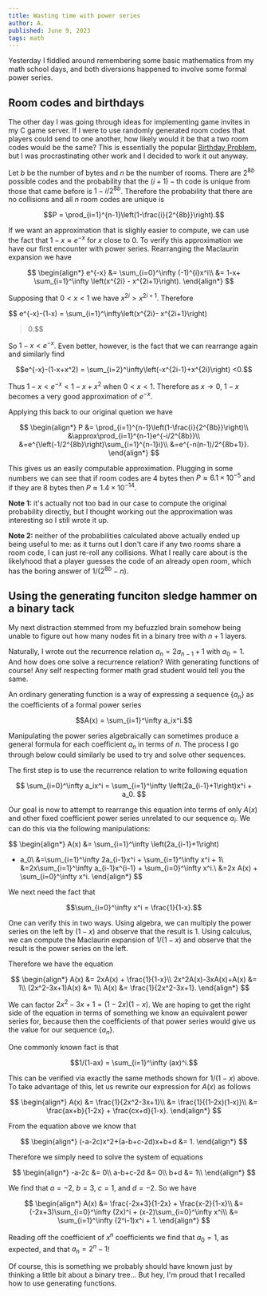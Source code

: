 ```yaml
---
title: Wasting time with power series
author: A.
published: June 9, 2023
tags: math
---
```


Yesterday I fiddled around remembering some basic mathematics from
my math school days, and both diversions happened to involve
some formal power series.

## Room codes and birthdays

The other day I was going through ideas for implementing game invites
in my C game server. If I were to use randomly generated room codes
that players could send to one another,
how likely would it be that a two room codes would be the same?
This is essentially the popular
[Birthday Problem][1], but I was
procrastinating other work and I decided to work it out anyway.

Let $b$ be the number of bytes and $n$ be the number of rooms.
There are $2^{8b}$ possible codes and the probability that the
$(i+1)-\text{th}$ code is unique from those that came before is
$1-i/2^{8b}$. Therefore
the probability that there are no collisions and all $n$ room codes
are unique is

$$P = \prod_{i=1}^{n-1}\left(1-\frac{i}{2^{8b}}\right).$$

If we want an approximation that is slighly easier to compute, we
can use the fact that
$1-x\approx e^{-x}$ for $x$ close to $0$. To verify
this approximation we have our first encounter with power
series. Rearranging the Maclaurin expansion we have

$$
\begin{align*}
e^{-x} &= \sum_{i=0}^\infty (-1)^{i}x^i\\
&= 1-x+ \sum_{i=1}^\infty \left(x^{2i} - x^{2i+1}\right).
\end{align*}
$$

Supposing that $0<x<1$ we have $x^{2i}>x^{2i+1}$. Therefore

$$
e^{-x}-(1-x) = \sum_{i=1}^\infty\left(x^{2i}- x^{2i+1}\right)
> 0.$$

So $1-x < e^{-x}$. Even better, however, is the fact that we can
rearrange again and similarly find

$$e^{-x}-(1-x+x^2) = \sum_{i=2}^\infty\left(-x^{2i-1}+x^{2i}\right)
<0.$$

Thus $1-x<e^{-x}<1-x+x^2$ when $0<x<1$. Therefore as
$x\longrightarrow
0$, $1-x$ becomes a very good approximation of $e^{-x}$.

Applying this back to our original quetion we have

$$
\begin{align*}
P &= \prod_{i=1}^{n-1}\left(1-\frac{i}{2^{8b}}\right)\\
&\approx\prod_{i=1}^{n-1}e^{-i/2^{8b}}\\
&=e^{\left(-1/2^{8b}\right)\sum_{i=1}^{n-1}i}\\
&=e^{-n(n-1)/2^{8b+1}}.
\end{align*}
$$

This gives us an easily computable approximation. Plugging in some
numbers we can see that
if room codes are 4 bytes then $P\approx 6.1\times 10^{-5}$ and
if they are 8 bytes then $P\approx 1.4\times 10^{-14}$.

**Note 1:** it's actually not too bad in our case to compute the
original probability directly, but I thought working out the
approximation
was interesting so I
still wrote it up.

**Note 2:** neither of the probabilities calculated above actually ended up
being useful to me: as it turns out I don't care if any two rooms
share a room code, I can just re-roll any collisions. What I
really care about is the likelyhood that a player guesses the code of
an already open room, which has the boring answer of
$1/\left(2^{8b} -n\right)$.

## Using the generating funciton sledge hammer on a binary tack

My next distraction stemmed from my befuzzled brain somehow being
unable to figure out how many nodes fit in a binary tree
with $n+1$ layers.

Naturally, I wrote out the recurrence relation
$a_n = 2a_{n-1}+1$ with $a_{0}=1$. And how does one solve a
recurrence relation? With generating functions of course! Any
self respecting former math grad student
would tell you the same.

An ordinary generating function is a way of expressing a sequence
$\{a_n\}$
as the
coefficients of a formal power series

$$A(x) = \sum_{i=1}^\infty a_ix^i.$$

Manipulating the power series
algebraically can sometimes produce a general formula for each
coefficient $a_n$ in terms of $n$. The
process I go through below could similarly be used to try and solve
other sequences.

The first step is to use the recurrence relation to write
following equation

$$
\sum_{i=0}^\infty a_ix^i = \sum_{i=1}^\infty
\left(2a_{i-1}+1\right)x^i + a_0.
$$

Our goal is now to attempt to rearrange this equation
into terms of only $A(x)$ and other fixed coefficient
power series unrelated to our sequence $a_i$.
We can do this via the following
manipulations:

$$
\begin{align*}
A(x) &= \sum_{i=1}^\infty \left(2a_{i-1}+1\right)
+ a_0\\
&=\sum_{i=1}^\infty 2a_{i-1}x^i + \sum_{i=1}^\infty x^i + 1\\
&=2x\sum_{i=1}^\infty a_{i-1}x^{i-1} + \sum_{i=0}^\infty x^i.\\
&=2x A(x) + \sum_{i=0}^\infty x^i.
\end{align*}
$$

We next need the fact that

$$\sum_{i=0}^\infty x^i = \frac{1}{1-x}.$$

One can verify
this in two ways. Using algebra, we can multiply the power series on
the left by $(1-x)$ and observe that the result is $1$. Using
calculus, we can compute the Maclaurin expansion of $1/(1-x)$ and
observe that the result is the power series on the left.

Therefore we have the equation

$$
\begin{align*}
A(x) &= 2xA(x) + \frac{1}{1-x}\\
2x^2A(x)-3xA(x)+A(x) &= 1\\
(2x^2-3x+1)A(x) &= 1\\
A(x) &= \frac{1}{2x^2-3x+1}.
\end{align*}
$$

We can factor $2x^2-3x+1=(1-2x)(1-x)$. We are hoping to get the
right side of the equation in terms of something we know an
equivalent power series for, because then the coefficients of that
power series would give us the value for our sequence $\{a_n\}$.

One commonly known fact is that

$$1/(1-ax) = \sum_{i=1}^\infty (ax)^i.$$

This can be verified via exactly the same methods shown for $1/(1-x)$
above. To take advantage of this, let us rewrite our expression for
$A(x)$ as follows

$$
\begin{align*}
A(x) &= \frac{1}{2x^2-3x+1}\\
&= \frac{1}{(1-2x)(1-x)}\\
&= \frac{ax+b}{1-2x} + \frac{cx+d}{1-x}.
\end{align*}
$$

From the equation above we know that

$$
\begin{align*}
(-a-2c)x^2+(a-b+c-2d)x+b+d &= 1.
\end{align*}
$$

Therefore we simply need to solve the system of equations

$$
\begin{align*}
-a-2c &= 0\\
a-b+c-2d &= 0\\
b+d &= 1\\
\end{align*}
$$

We find that $a=-2$, $b=3$, $c=1$, and $d=-2$. So we have

$$
\begin{align*}
A(x) &= \frac{-2x+3}{1-2x} + \frac{x-2}{1-x}\\
&= (-2x+3)\sum_{i=0}^\infty (2x)^i
    + (x-2)\sum_{i=0}^\infty x^i\\
&= \sum_{i=1}^\infty (2^i-1)x^i + 1.
\end{align*}
$$

Reading off the coefficient of $x^n$ coefficients we
find that $a_0=1$, as expected, and that $a_n=2^n-1$!

Of course, this is something
we probably should have known just by thinking a little bit about a
binary tree... But hey, I'm proud that I recalled how to use
generating functions.

[1]: https://en.wikipedia.org/wiki/Birthday_problem
